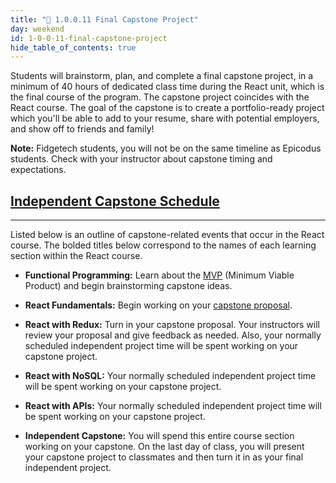 ```yaml
---
title: "📓 1.0.0.11 Final Capstone Project"
day: weekend
id: 1-0-0-11-final-capstone-project
hide_table_of_contents: true
---
```


Students will brainstorm, plan, and complete a final capstone project, in a minimum of 40 hours of dedicated class time during the React unit, which is the final course of the program. The capstone project coincides with the React course. The goal of the capstone is to create a portfolio-ready project which you'll be able to add to your resume, share with potential employers, and show off to friends and family!

**Note:** Fidgetech students, you will not be on the same timeline as Epicodus students. Check with your instructor about capstone timing and expectations.

## [Independent Capstone Schedule](#independent-capstone-schedule)

---

Listed below is an outline of capstone-related events that occur in the React course. The bolded titles below correspond to the names of each learning section within the React course.

* **Functional Programming:** Learn about the [MVP]( https://old.learnhowtoprogram.com/fidgetech-4-react/4-0-functional-programming-with-javascript/4-0-0-14-capstone-planning-the-minimum-viable-product) (Minimum Viable Product) and begin brainstorming capstone ideas.

* **React Fundamentals:** Begin working on your [capstone proposal]( https://old.learnhowtoprogram.com/fidgetech-4-react/4-1-react-fundamentals/4-1-0-15-independent-capstone-project-proposal).

* **React with Redux:** Turn in your capstone proposal. Your instructors will review your proposal and give feedback as needed. Also, your normally scheduled independent project time will be spent working on your capstone project.

* **React with NoSQL:** Your normally scheduled independent project time will be spent working on your capstone project.

* **React with APIs:** Your normally scheduled independent project time will be spent working on your capstone project.

* **Independent Capstone:** You will spend this entire course section working on your capstone. On the last day of class, you will present your capstone project to classmates and then turn it in as your final independent project.
